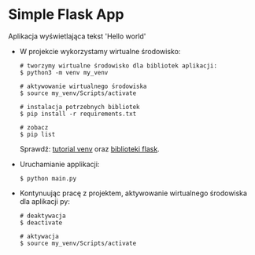 # Simple Flask App

Aplikacja wyświetlająca tekst 'Hello world'

- W projekcie wykorzystamy wirtualne środowisko:

  ```
  # tworzymy wirtualne środowisko dla bibliotek aplikacji:
  $ python3 -m venv my_venv

  # aktywowanie wirtualnego środowiska
  $ source my_venv/Scripts/activate

  # instalacja potrzebnych bibliotek
  $ pip install -r requirements.txt

  # zobacz
  $ pip list
  ```

  Sprawdź: [tutorial venv](https://docs.python.org/3/tutorial/venv.html) oraz [biblioteki flask](http://flask.pocoo.org).

- Uruchamianie applikacji:

  ```
  $ python main.py
  ```

- Kontynuując pracę z projektem, aktywowanie wirtualnego środowiska dla aplikacji py:
  ```
  # deaktywacja
  $ deactivate
  
  # aktywacja 
  $ source my_venv/Scripts/activate
  ```
